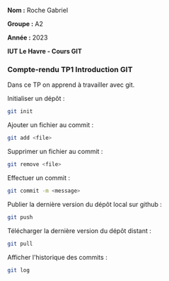 **Nom :** Roche Gabriel

**Groupe :** A2

**Année :** 2023

**IUT Le Havre - Cours GIT**

### Compte-rendu TP1 Introduction GIT

Dans ce TP on apprend à travailler avec git.

Initialiser un dépôt :
```bash
git init
```

Ajouter un fichier au commit :
```bash
git add <file>
```

Supprimer un fichier au commit :
```bash
git remove <file>
```

Effectuer un commit :
```bash
git commit -m <message> 
```

Publier la dernière version du dépôt local sur github :
```bash
git push
```

Télécharger la dernière version du dépôt distant :
```bash
git pull
```

Afficher l'historique des commits :
```bash
git log
```